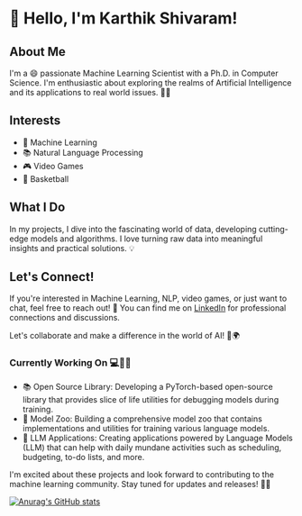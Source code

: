 # 👋 Hello, I'm Karthik Shivaram!

## About Me
I'm a 😄 passionate Machine Learning Scientist with a Ph.D. in Computer Science. I'm enthusiastic about exploring the realms of Artificial Intelligence and its applications to real world issues. 👨‍🔬

## Interests
- 🤖 Machine Learning
- 📚 Natural Language Processing
- 🎮 Video Games
- 🏀 Basketball

## What I Do
In my projects, I dive into the fascinating world of data, developing cutting-edge models and algorithms. I love turning raw data into meaningful insights and practical solutions. 💡

## Let's Connect!
If you're interested in Machine Learning, NLP, video games, or just want to chat, feel free to reach out! 📩 You can find me on [LinkedIn](https://www.linkedin.com/in/your-profile) for professional connections and discussions.

Let's collaborate and make a difference in the world of AI! 🚀🌍

### Currently Working On 💻🔧🚀
* 📚 Open Source Library: Developing a PyTorch-based open-source library that provides slice of life utilities for debugging models during training.
* 🏰 Model Zoo: Building a comprehensive model zoo that contains implementations and utilities for training various language models.
* 📱 LLM Applications: Creating applications powered by Language Models (LLM) that can help with daily mundane activities such as scheduling, budgeting, to-do lists, and more.

I'm excited about these projects and look forward to contributing to the machine learning community. Stay tuned for updates and releases! 🎉🙌

[![Anurag's GitHub stats](https://github-readme-stats.vercel.app/api?username=ML-mAGic&show_icons=true&theme=transparent)](https://github.com/anuraghazra/github-readme-stats)
